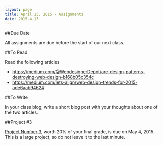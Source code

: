```yaml
---
layout: page
title: April 13, 2015 - Assignments
date: 2015-4-13
---
```


##Due Date

All assignments are due before the start of our next class.

##To Read

Read the following articles

- https://medium.com/@WebdesignerDepot/are-design-patterns-destroying-web-design-b168b05c354c
- https://medium.com/lets-align/web-design-trends-for-2015-ade6aab94624

##To Write

In your class blog, write a short blog post with your thoughts about one of the two articles.

##Project #3

[Project Number 3](2015-04-01-project3.html), worth 20% of your final grade, is due on May 4, 2015.  This is a large project, so do not leave it to the last minute.